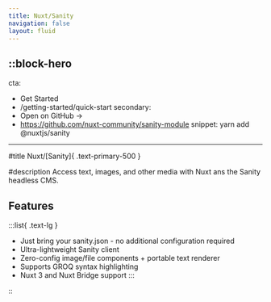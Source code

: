 ```yaml
---
title: Nuxt/Sanity
navigation: false
layout: fluid
---
```


::block-hero
---
cta:
  - Get Started
  - /getting-started/quick-start
secondary:
  - Open on GitHub →
  - https://github.com/nuxt-community/sanity-module
snippet: yarn add @nuxtjs/sanity
---

#title
Nuxt/[Sanity]{ .text-primary-500 }

#description
Access text, images, and other media with Nuxt ans the Sanity headless CMS.

## Features
:::list{ .text-lg }
- Just bring your sanity.json - no additional configuration required
- Ultra-lightweight Sanity client
- Zero-config image/file components + portable text renderer
- Supports GROQ syntax highlighting
- Nuxt 3 and Nuxt Bridge support
:::

::
